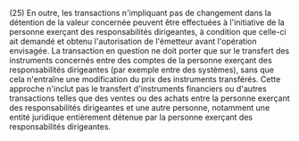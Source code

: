 (25) En outre, les transactions n'impliquant pas de changement dans la détention de la valeur concernée peuvent être effectuées à l'initiative de la personne exerçant des responsabilités dirigeantes, à condition que celle-ci ait demandé et obtenu l'autorisation de l'émetteur avant l'opération envisagée. La transaction en question ne doit porter que sur le transfert des instruments concernés entre des comptes de la personne exerçant des responsabilités dirigeantes (par exemple entre des systèmes), sans que cela n'entraîne une modification du prix des instruments transférés. Cette approche n'inclut pas le transfert d'instruments financiers ou d'autres transactions telles que des ventes ou des achats entre la personne exerçant des responsabilités dirigeantes et une autre personne, notamment une entité juridique entièrement détenue par la personne exerçant des responsabilités dirigeantes.